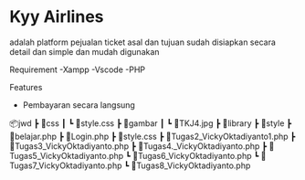 <h1>Kyy Airlines</h1>
adalah platform pejualan ticket asal dan tujuan sudah disiapkan secara detail dan simple dan mudah digunakan 

Requirement
-Xampp
-Vscode
-PHP 

Features
- Pembayaran secara langsung

📦jwd
 ┣ 📂css
 ┃ ┗ 📜style.css
 ┣ 📂gambar
 ┃ ┗ 📜TKJ4.jpg
 ┣ 📂library
 ┣ 📂style
 ┣ 📜belajar.php
 ┣ 📜Login.php
 ┣ 📜style.css
 ┣ 📜Tugas2_VickyOktadiyanto1.php
 ┣ 📜Tugas3_VickyOktadiyanto.php
 ┣ 📜Tugas4._VickyOktadiyanto.php
 ┣ 📜Tugas5_VickyOktadiyanto.php
 ┗ 📜Tugas6_VickyOktadiyanto.php
 ┗ 📜Tugas7_VickyOktadiyanto.php
 ┗ 📜Tugas8_VickyOktadiyanto.php

